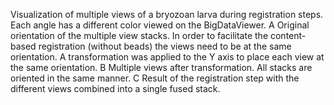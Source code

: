 Visualization of multiple views of a bryozoan larva during registration
steps. Each angle has a different color viewed on the BigDataViewer. A
Original orientation of the multiple view stacks. In order to facilitate
the content-based registration (without beads) the views need to be at
the same orientation. A transformation was applied to the Y axis to
place each view at the same orientation. B Multiple views after
transformation. All stacks are oriented in the same manner. C Result of
the registration step with the different views combined into a single
fused stack.
